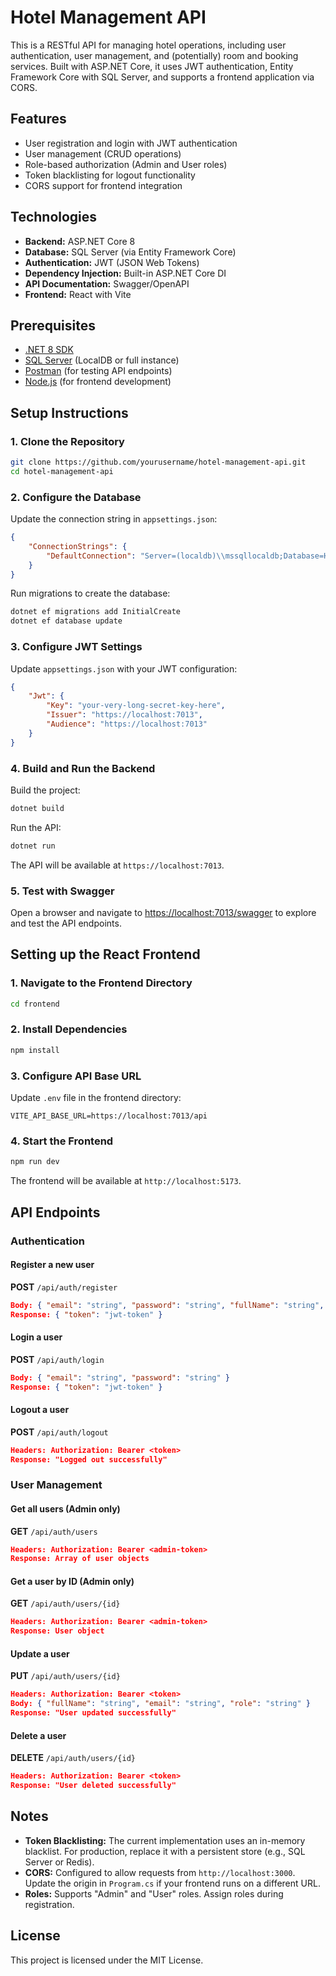 # Hotel Management API

This is a RESTful API for managing hotel operations, including user authentication, user management, and (potentially) room and booking services. Built with ASP.NET Core, it uses JWT authentication, Entity Framework Core with SQL Server, and supports a frontend application via CORS.

## Features
- User registration and login with JWT authentication
- User management (CRUD operations)
- Role-based authorization (Admin and User roles)
- Token blacklisting for logout functionality
- CORS support for frontend integration

## Technologies
- **Backend:** ASP.NET Core 8
- **Database:** SQL Server (via Entity Framework Core)
- **Authentication:** JWT (JSON Web Tokens)
- **Dependency Injection:** Built-in ASP.NET Core DI
- **API Documentation:** Swagger/OpenAPI
- **Frontend:** React with Vite

## Prerequisites
- [.NET 8 SDK](https://dotnet.microsoft.com/download/dotnet/8.0)
- [SQL Server](https://www.microsoft.com/en-us/sql-server/sql-server-downloads) (LocalDB or full instance)
- [Postman](https://www.postman.com/downloads/) (for testing API endpoints)
- [Node.js](https://nodejs.org/en) (for frontend development)

## Setup Instructions

### 1. Clone the Repository
```sh
git clone https://github.com/yourusername/hotel-management-api.git
cd hotel-management-api
```

### 2. Configure the Database
Update the connection string in `appsettings.json`:
```json
{
    "ConnectionStrings": {
        "DefaultConnection": "Server=(localdb)\\mssqllocaldb;Database=HotelManagementDb;Trusted_Connection=True;MultipleActiveResultSets=true"
    }
}
```
Run migrations to create the database:
```sh
dotnet ef migrations add InitialCreate
dotnet ef database update
```

### 3. Configure JWT Settings
Update `appsettings.json` with your JWT configuration:
```json
{
    "Jwt": {
        "Key": "your-very-long-secret-key-here",
        "Issuer": "https://localhost:7013",
        "Audience": "https://localhost:7013"
    }
}
```

### 4. Build and Run the Backend
Build the project:
```sh
dotnet build
```
Run the API:
```sh
dotnet run
```
The API will be available at `https://localhost:7013`.

### 5. Test with Swagger
Open a browser and navigate to [https://localhost:7013/swagger](https://localhost:7013/swagger) to explore and test the API endpoints.

## Setting up the React Frontend

### 1. Navigate to the Frontend Directory
```sh
cd frontend
```

### 2. Install Dependencies
```sh
npm install
```

### 3. Configure API Base URL
Update `.env` file in the frontend directory:
```env
VITE_API_BASE_URL=https://localhost:7013/api
```

### 4. Start the Frontend
```sh
npm run dev
```
The frontend will be available at `http://localhost:5173`.

## API Endpoints

### Authentication

#### Register a new user
**POST** `/api/auth/register`
```json
Body: { "email": "string", "password": "string", "fullName": "string", "role": "string" }
Response: { "token": "jwt-token" }
```

#### Login a user
**POST** `/api/auth/login`
```json
Body: { "email": "string", "password": "string" }
Response: { "token": "jwt-token" }
```

#### Logout a user
**POST** `/api/auth/logout`
```json
Headers: Authorization: Bearer <token>
Response: "Logged out successfully"
```

### User Management

#### Get all users (Admin only)
**GET** `/api/auth/users`
```json
Headers: Authorization: Bearer <admin-token>
Response: Array of user objects
```

#### Get a user by ID (Admin only)
**GET** `/api/auth/users/{id}`
```json
Headers: Authorization: Bearer <admin-token>
Response: User object
```

#### Update a user
**PUT** `/api/auth/users/{id}`
```json
Headers: Authorization: Bearer <token>
Body: { "fullName": "string", "email": "string", "role": "string" }
Response: "User updated successfully"
```

#### Delete a user
**DELETE** `/api/auth/users/{id}`
```json
Headers: Authorization: Bearer <token>
Response: "User deleted successfully"
```

## Notes
- **Token Blacklisting:** The current implementation uses an in-memory blacklist. For production, replace it with a persistent store (e.g., SQL Server or Redis).
- **CORS:** Configured to allow requests from `http://localhost:3000`. Update the origin in `Program.cs` if your frontend runs on a different URL.
- **Roles:** Supports "Admin" and "User" roles. Assign roles during registration.

## License
This project is licensed under the MIT License.
